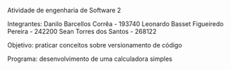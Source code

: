 Atividade de engenharia de Software 2

Integrantes:
Danilo Barcellos Corrêa - 193740
Leonardo Basset Figueiredo Pereira - 242200
Sean Torres dos Santos - 268122

Objetivo: praticar conceitos sobre versionamento de código

Programa: desenvolvimento de uma calculadora simples
